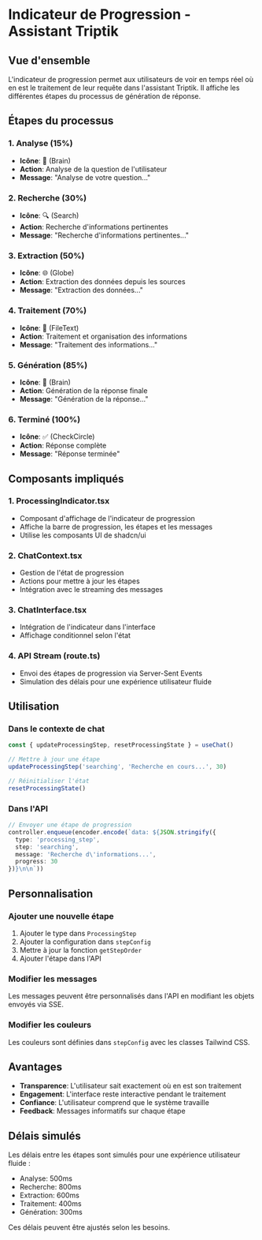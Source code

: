 # Indicateur de Progression - Assistant Triptik

## Vue d'ensemble

L'indicateur de progression permet aux utilisateurs de voir en temps réel où en est le traitement de leur requête dans l'assistant Triptik. Il affiche les différentes étapes du processus de génération de réponse.

## Étapes du processus

### 1. **Analyse** (15%)
- **Icône**: 🧠 (Brain)
- **Action**: Analyse de la question de l'utilisateur
- **Message**: "Analyse de votre question..."

### 2. **Recherche** (30%)
- **Icône**: 🔍 (Search)
- **Action**: Recherche d'informations pertinentes
- **Message**: "Recherche d'informations pertinentes..."

### 3. **Extraction** (50%)
- **Icône**: 🌐 (Globe)
- **Action**: Extraction des données depuis les sources
- **Message**: "Extraction des données..."

### 4. **Traitement** (70%)
- **Icône**: 📄 (FileText)
- **Action**: Traitement et organisation des informations
- **Message**: "Traitement des informations..."

### 5. **Génération** (85%)
- **Icône**: 🧠 (Brain)
- **Action**: Génération de la réponse finale
- **Message**: "Génération de la réponse..."

### 6. **Terminé** (100%)
- **Icône**: ✅ (CheckCircle)
- **Action**: Réponse complète
- **Message**: "Réponse terminée"

## Composants impliqués

### 1. **ProcessingIndicator.tsx**
- Composant d'affichage de l'indicateur de progression
- Affiche la barre de progression, les étapes et les messages
- Utilise les composants UI de shadcn/ui

### 2. **ChatContext.tsx**
- Gestion de l'état de progression
- Actions pour mettre à jour les étapes
- Intégration avec le streaming des messages

### 3. **ChatInterface.tsx**
- Intégration de l'indicateur dans l'interface
- Affichage conditionnel selon l'état

### 4. **API Stream (route.ts)**
- Envoi des étapes de progression via Server-Sent Events
- Simulation des délais pour une expérience utilisateur fluide

## Utilisation

### Dans le contexte de chat

```typescript
const { updateProcessingStep, resetProcessingState } = useChat()

// Mettre à jour une étape
updateProcessingStep('searching', 'Recherche en cours...', 30)

// Réinitialiser l'état
resetProcessingState()
```

### Dans l'API

```typescript
// Envoyer une étape de progression
controller.enqueue(encoder.encode(`data: ${JSON.stringify({
  type: 'processing_step',
  step: 'searching',
  message: 'Recherche d\'informations...',
  progress: 30
})}\n\n`))
```

## Personnalisation

### Ajouter une nouvelle étape

1. Ajouter le type dans `ProcessingStep`
2. Ajouter la configuration dans `stepConfig`
3. Mettre à jour la fonction `getStepOrder`
4. Ajouter l'étape dans l'API

### Modifier les messages

Les messages peuvent être personnalisés dans l'API en modifiant les objets envoyés via SSE.

### Modifier les couleurs

Les couleurs sont définies dans `stepConfig` avec les classes Tailwind CSS.

## Avantages

- **Transparence**: L'utilisateur sait exactement où en est son traitement
- **Engagement**: L'interface reste interactive pendant le traitement
- **Confiance**: L'utilisateur comprend que le système travaille
- **Feedback**: Messages informatifs sur chaque étape

## Délais simulés

Les délais entre les étapes sont simulés pour une expérience utilisateur fluide :
- Analyse: 500ms
- Recherche: 800ms
- Extraction: 600ms
- Traitement: 400ms
- Génération: 300ms

Ces délais peuvent être ajustés selon les besoins. 